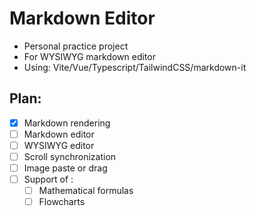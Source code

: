 # Markdown Editor

- Personal practice project
- For WYSIWYG markdown editor
- Using: Vite/Vue/Typescript/TailwindCSS/markdown-it

## Plan:
- [x] Markdown rendering
- [ ] Markdown editor
- [ ] WYSIWYG editor
- [ ] Scroll synchronization
- [ ] Image paste or drag
- [ ] Support of :
    - [ ] Mathematical formulas
    - [ ] Flowcharts
